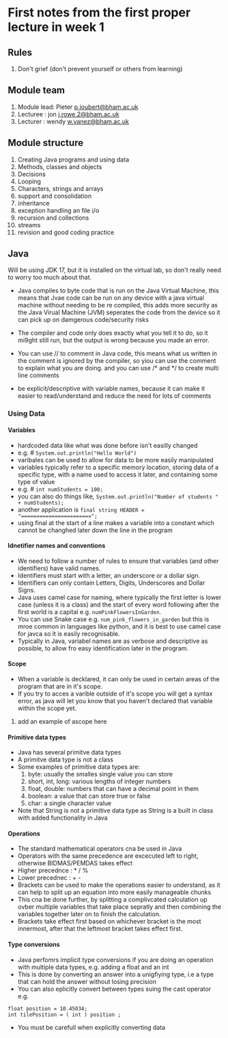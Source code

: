 # First notes from the first proper lecture in week 1  

## Rules

1. Don't grief (don't prevent yourself or others from learning)

## Module team
1. Module lead: Pieter p.joubert@bham.ac.uk
2. Lecturee : jon j.rowe.2@bham.ac.uk
3. Lecturer : wendy w.yanez@bham.ac.uk

## Module structure

1. Creating Java programs and using data
2. Methods, classes and objects
3. Decisions
4. Looping
5. Characters, strings and arrays
6. support and consolidation
7. inheritance
8. exception handling an file i/o
9. recursion and collections
10. streams
11. revision and good coding practice

## Java

Will be using JDK 17, but it is installed on the virtual lab, so don't really need to worry too much about that.  

- Java compiles to byte code that is run on the Java Virtual Machine, this means that Jvae code can be run on any device with a java virtual machine without needing to be re compiled, this adds more security as the Java Virual Machine (JVM) seperates the code from the device so it can pick up on damgerous code/security risks

- The compiler and code only does exactly what you tell it to do, so it mi9ght still run, but the output is wrong because you made an error.

- You can use // to comment in Java code, this means what us written in the comment is ignored by the compiler, so yiou can use the comment to explain what you are doing. and you can use /* and */ to create multi line comments

- be explicit/descriptive with variable names, because it can make it easier to read/understand and reduce the need for lots of comments

### Using Data
  
#### Variables
  
- hardcoded data like what was done before isn't easilly changed
- e.g. # `System.out.println("Hello World")`
- varibales can be used to allow for data to be more easily manipulated
- variables typically refer to a specific memory location, storing data of a specific type, with a name used to access it later, and containing some type of value
- e.g. # `int numStudents = 100;`
- you can also do things like, `System.out.println("Number of students " + numStudents);`
- another application is `final string HEADER = "=======================";`
- using final at the start of a line makes a variable into a constant which cannot be changhed later down the line in the program

#### Idnetifier names and conventions
  
- We need to follow a number of rules to ensure that variables (and other identifiers) have valid names.
- Identifiers must start with a letter, an underscore or a dollar sign.
- Identifiers can only contain Letters, Digits, Underscores and Dollar Signs.
- Java uses camel case for naming, where typically the first letter is lower case (unless it is a class) and the start of every word following after the first world is a capital e.g. `numPinkFlowersInGarden`.
- You can use Snake case e.g. `num_pink_flowers_in_garden` but this is mroe common in languages like python, and it is best to use camel case for javca so it is easily recognisable.
- Typically in Java, variabel names are as verbose and descriptive as possible, to allow fro easy identification later in the program.

#### Scope
  
- When a variable is decklared, it can only be used in certain areas of the program that are in it's scope.
- If you try to acces a varible outside of it's scope you will get a syntax error, as java will let you know that you haven't declared that variable within the scope yet.

1. add an example of ascope here

#### Primitive data types
  
- Java has several primitve data types
- A primitve data type is not a class
- Some examples of primitive data types are:  
  1. byte: usually the smalles single value you can store
  2. short, int, long: various lengths of integer numbers 
  3. float, double: numbers that can have a decimal point in them
  4. boolean: a value that can store true or false
  5. char: a single character value
- Note that String is not a primitive data type as String is a built in class with added functionality in Java

#### Operations
  
- The standard mathematical operators cna be used in Java
- Operators with the same precedence are excecuted left to right, otherwise BIDMAS/PEMDAS takes effect
- Higher precednce : * / %
- Lower precednec : + -
- Brackets can be used to make the operations easier to understand, as it can help to split up an equation into more easily manageable chunks
- This cna be done further, by splitting a complivcated calculation up ovber multiple variables that take place sepratly and then combining the variables together later on to finish the calculation.
- Brackets take effect first based on whichever bracket is the most innermost, after that the leftmost bracket takes effect first.

#### Type conversions
  
- Java perfomrs implicit type conversions if you are doing an operation with multiple data types, e.g. adding a float and an int
- This is done by converting an answer into a unigfiying type, i.e a type that can hold the answer without losing precision
- You can also eplicitly convert between types suing the cast operator e.g.  
``` 
float position = 10.45034;
int tilePosition = ( int ) position ;
```
  
- You must be carefull when explicitly converting data